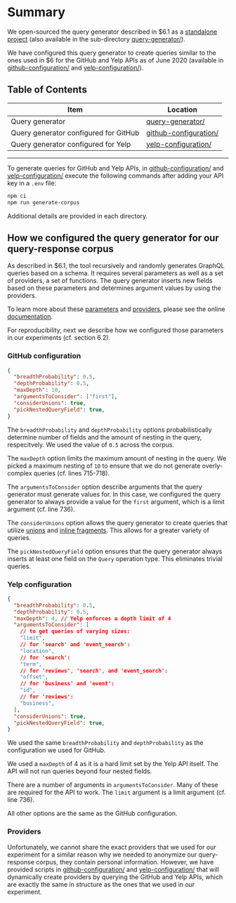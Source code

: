 # Summary

We open-sourced the query generator described in \$6.1 as a [standalone project](https://github.com/ibm/graphql-query-generator) (also available in the sub-directory [query-generator/](query-generator/)).

We have configured this query generator to create queries similar to the ones used in \$6 for the GitHub and Yelp APIs as of June 2020 (available in [github-configuration/](github-configuration/) and [yelp-configuration/](yelp-configuration/)).

## Table of Contents

| Item                                  | Location                                       |
| ------------------------------------- | ---------------------------------------------- |
| Query generator                       | [query-generator/](query-generator/)           |
| Query generator configured for GitHub | [github-configuration/](github-configuration/) |
| Query generator configured for Yelp   | [yelp-configuration/](yelp-configuration/)     |

---

To generate queries for GitHub and Yelp APIs, in [github-configuration/](github-configuration/) and [yelp-configuration/](yelp-configuration/) execute the following commands after adding your API key in a `.env` file:

```bash
npm ci
npm run generate-corpus
```

Additional details are provided in each directory.

## How we configured the query generator for our query-response corpus

As described in \$6.1, the tool recursively and randomly generates GraphQL queries based on a schema. It requires several parameters as well as a set of providers, a set of functions. The query generator inserts new fields based on these parameters and determines argument values by using the providers.

To learn more about these [parameters](https://github.com/ibm/graphql-query-generator#configuration) and [providers](https://github.com/ibm/graphql-query-generator#provider-map), please see the online [documentation](https://github.com/ibm/graphql-query-generator).

For reproducibility, next we describe how we configured those parameters in our experiments (cf. section 6.2).

### GitHub configuration

```JSON
{
  "breadthProbability": 0.5,
  "depthProbability": 0.5,
  "maxDepth": 10,
  "argumentsToConsider": ["first"],
  "considerUnions": true,
  "pickNestedQueryField": true,
}
```

The `breadthProbability` and `depthProbability` options probabilistically determine number of fields and the amount of nesting in the query, respecitvely. We used the value of `0.5` across the corpus.

The `maxDepth` option limits the maximum amount of nesting in the query. We picked a maximum nesting of `10` to ensure that we do not generate overly-complex queries (cf. lines 715-718).

The `argumentsToConsider` option describe arguments that the query generator must generate values for. In this case, we configured the query generator to always provide a value for the `first` argument, which is a limit argument (cf. line 736).

The `considerUnions` option allows the query generator to create queries that utilize [unions](https://graphql.org/learn/schema/#union-types) and [inline fragments](https://graphql.org/learn/queries/#inline-fragments). This allows for a greater variety of queries.

The `pickNestedQueryField` option ensures that the query generator always inserts at least one field on the `Query` operation type. This eliminates trivial queries.

### Yelp configuration

```JSON
{
  "breadthProbability": 0.5,
  "depthProbability": 0.5,
  "maxDepth": 4, // Yelp enforces a depth limit of 4
  "argumentsToConsider": [
    // to get queries of varying sizes:
    "limit",
    // for 'search' and 'event_search':
    "location",
    // for 'search':
    "term",
    // for 'reviews', 'search', and 'event_search':
    "offset",
    // for 'business' and 'event':
    "id",
    // for 'reviews':
    "business",
  ],
  "considerUnions": true,
  "pickNestedQueryField": true,
}
```

We used the same `breadthProbability` and `depthProbability` as the configuration we used for GitHub.

We used a `maxDepth` of 4 as it is a hard limit set by the Yelp API itself. The API will not run queries beyond four nested fields.

There are a number of arguments in `argumentsToConsider`. Many of these are required for the API to work. The `limit` argument is a limit argument (cf. line 736).

All other options are the same as the GitHub configuration.

### Providers

Unfortunately, we cannot share the exact providers that we used for our experiment for a similar reason why we needed to anonymize our query-response corpus, they contain personal information. However, we have provided scripts in [github-configuration/](github-configuration/) and [yelp-configuration/](yelp-configuration/) that will dynamically create providers by querying the GitHub and Yelp APIs, which are exactly the same in structure as the ones that we used in our experiment.
